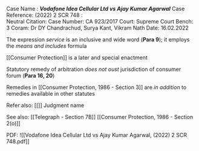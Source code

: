 Case Name : ***Vodafone Idea Cellular Ltd vs Ajay Kumar Agarwal***
Case Reference: (2022) 2 SCR 748 :  
Neutral Citation:
Case Number: CA 923/2017
Court: Supreme Court
Bench: 3
Coram: Dr DY Chandrachud, Surya Kant, Vikram Nath
Date: 16.02.2022

The expression *service* is an inclusive and wide word (**Para 9**); it employs the *means and includes* formula

[[Consumer Protection]] is a later and special enactment

Statutory remedy of arbitration *does not oust* jurisdiction of consumer forum (**Para 16, 20**)

Remedies in [[Consumer Protection, 1986 - Section 3]] are *in addition* to remedies available in other statutes

Refer also:
[[]]
Judgment name

See also:
[[Telegraph - Section 7B]]
[[Consumer Protection, 1986 - Section 2(o)]] 


PDF:
![[Vodafone Idea Cellular Ltd vs Ajay Kumar Agarwal, (2022) 2 SCR 748.pdf]]